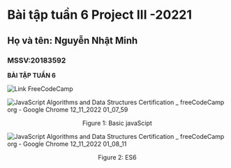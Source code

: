 # Bài tập tuần 6 Project III -20221

## Họ và tên: Nguyễn Nhật Minh

### MSSV:20183592

**BÀI TẬP TUẦN 6**


![Link FreeCodeCamp](http://https://www.freecodecamp.org/fcc943eb5cf-86ae-4ea2-9a18-0e3de6a01da8)

![JavaScript Algorithms and Data Structures Certification _ freeCodeCamp org - Google Chrome 12_11_2022 01_07_59](https://scontent.fhan2-1.fna.fbcdn.net/v/t1.15752-9/310786750_496633859171266_4019173520773410972_n.png?_nc_cat=101&ccb=1-7&_nc_sid=ae9488&_nc_ohc=co8iYFu-Zo8AX-nwid_&_nc_ht=scontent.fhan2-1.fna&oh=03_AdRFbzPFAkGFOz7G6qXu2fWoTTuTbOINmLtiNeIK7HQdeg&oe=6397F7EA)

<p align="center">
  Figure 1: Basic javaScipt
</p>

![JavaScript Algorithms and Data Structures Certification _ freeCodeCamp org - Google Chrome 12_11_2022 01_08_11](https://scontent.fhan2-5.fna.fbcdn.net/v/t1.15752-9/311492091_437124691915193_3119937562231996556_n.png?_nc_cat=109&ccb=1-7&_nc_sid=ae9488&_nc_ohc=-6LRr-FfOeQAX9m8v9g&_nc_oc=AQmJZzP25cNISpA_mW4yImHHVRhX07Am3UHrnoNf-js4Wp5iSV4k9_75iMB_jUl6ggc&_nc_ht=scontent.fhan2-5.fna&oh=03_AdSjbk2X8wOPQVOEVLimnZ4RtmharUidp4kWO0M0z_VqKA&oe=6397C956)
<p align="center">
  Figure 2: ES6
</p>
